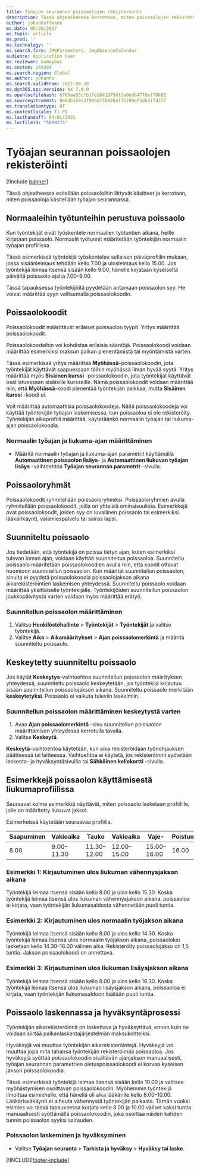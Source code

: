 ```yaml
---
title: Työajan seurannan poissaolojen rekisteröinti
description: Tässä ohjeaiheessa kerrotaan, miten poissaolojen rekisteröintejä käsitellään työajan seurannassa.
author: johanhoffmann
ms.date: 05/26/2017
ms.topic: article
ms.prod: ''
ms.technology: ''
ms.search.form: JMGParameters, JmgAbsenceCalendar
audience: Application User
ms.reviewer: kamaybac
ms.custom: 269384
ms.search.region: Global
ms.author: johanho
ms.search.validFrom: 2017-09-20
ms.dyn365.ops.version: AX 7.0.0
ms.openlocfilehash: b765ae63cfb17e26439758f2a0ed64770ef70881
ms.sourcegitcommit: 0e8db169c3f90bd750826af76709ef5d621fd377
ms.translationtype: HT
ms.contentlocale: fi-FI
ms.lasthandoff: 04/01/2021
ms.locfileid: "5809275"
---
```

# <a name="absence-registration-in-time-and-attendance"></a>Työajan seurannan poissaolojen rekisteröinti

[!include [banner](../includes/banner.md)]

Tässä ohjeaiheessa esitellään poissaoloihin liittyvät käsitteet ja kerrotaan, miten poissaoloja käsitellään työajan seurannassa.

## <a name="absence-that-is-based-on-regular-work-hours"></a>Normaaleihin työtunteihin perustuva poissaolo

Kun työntekijät eivät työskentele normaalien työtuntien aikana, heille kirjataan poissaolo. Normaalit työtunnit määritetään työntekijän normaalin työajan profiilissa.

Tässä esimerkissä työntekijä työskentelee sellaisen päiväprofiilin mukaan, jossa sisäänleimaus tehdään kello 7.00 ja ulosleimaus kello 15.00. Jos työntekijä leimaa itsensä sisään kello 9.00, hänelle kirjataan kyseiseltä päivältä poissaolo ajalta 7.00–9.00.

Tässä tapauksessa työntekijöitä pyydetään antamaan poissaolon syy. He voivat määrittää syyn valitsemalla poissaolokoodin.

## <a name="absence-codes"></a>Poissaolokoodit

Poissaolokoodit määrittävät erilaiset poissaolon tyypit. Yritys määrittää poissaolokoodit.

Poissaolokoodeihin voi kohdistaa erilaisia sääntöjä. Poissaolokoodi voidaan määrittää esimerkiksi maksun palkan pienentämistä tai myöntämistä varten.

Tässä esimerkissä yritys määrittää **Myöhässä**-poissaolokoodin, jota työntekijät käyttävät saapuessaan töihin myöhässä ilman hyvää syytä. Yritys määrittää myös **Sisäinen kurssi** -poissaolokoodin, jota työntekijät käyttävät osallistuessaan sisäisille kursseille. Nämä poissaolokoodit voidaan määrittää niin, että **Myöhässä**-koodi pienentää työntekijän palkkaa, mutta **Sisäinen kurssi** -koodi ei.

Voit määrittää automaattisia poissaolokoodeja. Näitä poissaolokoodeja voi käyttää työntekijän työajan laskemisessa, kun poissaoloa ei ole rekisteröity. Työntekijän aikaprofiili määrittää, käytetäänkö normaalin työajan tai liukuma-ajan poissaolokoodia.

### <a name="set-up-standard-time-and-flex-time"></a>Normaalin työajan ja liukuma-ajan määrittäminen

- Määritä normaalin työajan ja liukuma-ajan parametrit käyttämällä **Automaattinen poissaolon lisäys**- ja **Automaattinen liukuvan työajan lisäys** -vaihtoehtoa **Työajan seurannan parametrit** -sivulla.

## <a name="absence-groups"></a>Poissaoloryhmät

Poissaolokoodit ryhmitellään poissaoloryhmiksi. Poissaoloryhmien avulla ryhmitellään poissaolokoodit, joilla on yhteisiä ominaisuuksia. Esimerkkejä ovat poissaolokoodit, joiden syy on luvallinen poissaolo tai esimerkiksi lääkärikäynti, valamiespalvelu tai sairas lapsi.

## <a name="planned-absence"></a>Suunniteltu poissaolo

Jos tiedetään, että työntekijä on poissa tietyn ajan, kuten esimerkiksi tulevan loman ajan, voidaan käyttää suunniteltua poissaoloa. Suunniteltu poissaolo määritetään poissaolokoodien avulla niin, että koodit ottavat huomioon suunnitellun poissaolon. Kun määrität suunnitellun poissaolon, sinulta ei pyydetä poissaolokoodia poissaolojakson aikana aikarekisteröintien laskemisen yhteydessä. Suunniteltu poissaolo voidaan määrittää yksittäiselle työntekijälle. Työntekijöiden suunnitellun poissaolon joukkopäivitystä varten voidaan myös määrittää erätyö.

### <a name="set-up-planned-absence"></a>Suunnitellun poissaolon määrittäminen

1. Valitse **Henkilöstöhallinto** &gt; **Työntekijät** &gt; **Työntekijät** ja valitse työntekijä.
2. Valitse **Aika** &gt; **Aikamääritykset** &gt; **Ajan poissaolomerkintä** ja määritä suunniteltu poissaolo.

## <a name="interrupted-planned-absence"></a>Keskeytetty suunniteltu poissaolo

Jos käytät **Keskeytys**-vaihtoehtoa suunnitellun poissaolon määrityksen yhteydessä, suunniteltu poissaolo keskeytetään, jos työntekijä kirjautuu sisään suunnitellun poissaolojakson aikana. Suunniteltu poissaolo merkitään **keskeytetyksi**. Poissaolo ei vaikuta tuleviin laskelmiin.

### <a name="set-up-a-planned-absence-for-interruption"></a>Suunnitellun poissaolon määrittäminen keskeytystä varten

1. Avaa **Ajan poissaolomerkintä** -sivu suunnitellun poissaolon määrittämisen yhteydessä kerrotulla tavalla.
2. Valitse **Keskeytä**.

**Keskeytä**-vaihtoehtoa käytetään, kun aika rekisteröidään työnohjauksen päätteessä tai laitteessa. Vaihtoehtoa ei käytetä, jos rekisteröinnit syötetään laskenta- ja hyväksyntäsivuilla tai **Sähköinen kellokortti** -sivulla.

## <a name="examples-of-the-use-of-absence-in-a-flex-profile"></a>Esimerkkejä poissaolon käyttämisestä liukumaprofiilissa

Seuraavat kolme esimerkkiä näyttävät, miten poissaolo lasketaan profiilille, jolle on määritetty liukuvat jaksot.

Esimerkeissä käytetään seuraavaa profiilia.

| Saapuminen | Vakioaika    | Tauko             | Vakioaika | Vaje-        | Poistuminen | Ylijäämä        |
|----------|------------------|-------------------|---------------|--------------|-----------|--------------|
| 8.00     | 9.00–11.30 | 11.30–12.00 | 12.00–15.00 | 15.00–16.00 | 16.00      | 16.00–18.00 |

### <a name="example-1-signing-out-during-a-flex--period"></a>Esimerkki 1: Kirjautuminen ulos liukuman vähennysjakson aikana

Työntekijä leimaa itsensä sisään kello 8.00 ja ulos kello 15.30. Koska työntekijä leimaa itsensä ulos liukuman vähennysjakson aikana, poissaoloa ei kirjata, vaan työntekijän liukumasaldosta vähennetään puoli tuntia.

### <a name="example-2-signing-out-in-during-standard-time-period"></a>Esimerkki 2: Kirjautuminen ulos normaalin työjakson aikana

Työntekijä leimaa itsensä sisään kello 8.00 ja ulos kello 14.30. Koska työntekijä leimaa itsensä ulos normaalin työjakson aikana, poissaoloksi lasketaan kello 14.30–16.00 välinen aika. Rekisteröity poissaolojakso on 1,5 tuntia. Jakson poissaolokoodi on annettava.

### <a name="example-3-signing-out-during-a-flex-period"></a>Esimerkki 3: Kirjautuminen ulos liukuman lisäysjakson aikana

Työntekijä leimaa itsensä sisään kello 8.00 ja ulos kello 16.30. Koska työntekijä leimaa itsensä ulos liukuman lisäysjakson aikana, poissaoloa ei kirjata, vaan työntekijän liukumasaldoon lisätään puoli tuntia.

## <a name="absence-in-the-calculation-and-approval-process"></a>Poissaolo laskennassa ja hyväksyntäprosessi

Työntekijän aikarekisteröinnit on laskettava ja hyväksyttävä, ennen kuin ne voidaan siirtää palkanlaskentajärjestelmän maksukohteiksi.

Hyväksyjä voi muuttaa työntekijän aikarekisteröintejä. Hyväksyjä voi muuttaa jopa mitä tahansa työntekijän rekisteröimää poissaoloa. Jos hyväksyjä syöttää poissaolokoodin sisältävän ajanjakson manuaalisesti, työajan seurannan parametrien oletuspoissaolokoodi ei korvaa kyseisen jakson poissaolokoodia.

Tässä esimerkissä työntekijä leimaa itsensä sisään kello 10.00 ja valitsee myöhästymisen osoittavan poissaolokoodin. Myöhemmin työntekijä ilmoittaa esimiehelle, että hänellä oli aika lääkärille kello 8.00–10.00. Lääkärissäkäynti ei aiheuta vähennystä työntekijän palkasta. Tämän vuoksi esimies voi tässä tapauksessa korjata kello 8.00 ja 10.00 väliset kaksi tuntia manuaalisesti syöttämällä poissaolokoodin, joka osoittaa näiden kahden tunnin poissaolon syyksi sairauden.

### <a name="calculate-and-approve-absence"></a>Poissaolon laskeminen ja hyväksyminen

- Valitse **Työajan seuranta** &gt; **Tarkista ja hyväksy** &gt; **Hyväksy tai laske**.


[!INCLUDE[footer-include](../../includes/footer-banner.md)]